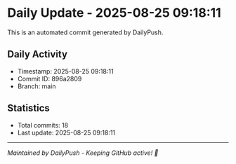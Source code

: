 # Daily Update - 2025-08-25 09:18:11

This is an automated commit generated by DailyPush.

## Daily Activity
- Timestamp: 2025-08-25 09:18:11
- Commit ID: 896a2809
- Branch: main

## Statistics
- Total commits: 18
- Last update: 2025-08-25 09:18:11

---
*Maintained by DailyPush - Keeping GitHub active! 🚀*
